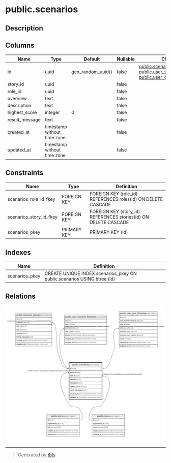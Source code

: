 # public.scenarios

## Description

## Columns

| Name | Type | Default | Nullable | Children | Parents | Comment |
| ---- | ---- | ------- | -------- | -------- | ------- | ------- |
| id | uuid | gen_random_uuid() | false | [public.scenario_quizzes](public.scenario_quizzes.md) [public.user_scenario_histories](public.user_scenario_histories.md) [public.user_quiz_histories](public.user_quiz_histories.md) |  |  |
| story_id | uuid |  | false |  | [public.stories](public.stories.md) |  |
| role_id | uuid |  | false |  | [public.roles](public.roles.md) |  |
| overview | text |  | false |  |  |  |
| description | text |  | false |  |  |  |
| highest_score | integer | 0 | false |  |  |  |
| result_message | text |  | false |  |  |  |
| created_at | timestamp without time zone |  | false |  |  |  |
| updated_at | timestamp without time zone |  | false |  |  |  |

## Constraints

| Name | Type | Definition |
| ---- | ---- | ---------- |
| scenarios_role_id_fkey | FOREIGN KEY | FOREIGN KEY (role_id) REFERENCES roles(id) ON DELETE CASCADE |
| scenarios_story_id_fkey | FOREIGN KEY | FOREIGN KEY (story_id) REFERENCES stories(id) ON DELETE CASCADE |
| scenarios_pkey | PRIMARY KEY | PRIMARY KEY (id) |

## Indexes

| Name | Definition |
| ---- | ---------- |
| scenarios_pkey | CREATE UNIQUE INDEX scenarios_pkey ON public.scenarios USING btree (id) |

## Relations

![er](public.scenarios.svg)

---

> Generated by [tbls](https://github.com/k1LoW/tbls)
